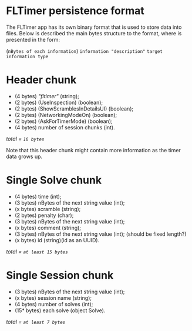 # FLTimer persistence format

The FLTimer app has its own binary format that is used to store data into files. Below is described
the main bytes structure to the format, where is presented in the form:

(`nBytes of each information`) `information "description"` `target information type`

# Header chunk

- (4 bytes) _"fltimer"_ (string);
- (2 bytes) (UseInspection) (boolean);
- (2 bytes) (ShowScramblesInDetailsUI) (boolean);
- (2 bytes) (NetworkingModeOn) (boolean);
- (2 bytes) (AskForTimerMode) (boolean);
- (4 bytes) number of session chunks (int).

*total = `16 bytes`*

Note that this header chunk might contain more information as the timer data grows up.

# Single Solve chunk

- (4 bytes) time (int);
- (3 bytes) nBytes of the next string value (int);
- (x bytes) scramble (string);
- (2 bytes) penalty (char);
- (3 bytes) nBytes of the next string value (int);
- (x bytes) comment (string);
- (3 bytes) nBytes of the next string value (int); (should be fixed length?)
- (x bytes) id (string)(id as an UUID).

*total = `at least 15 bytes`*

# Single Session chunk

- (3 bytes) nBytes of the next string value (int);
- (x bytes) session name (string);
- (4 bytes) number of solves (int);
- (15* bytes) each solve (object Solve).

*total = `at least 7 bytes`*
